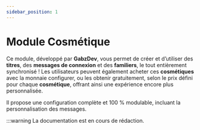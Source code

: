 ```yaml
---
sidebar_position: 1
---
```


# Module Cosmétique

Ce module, développé par **GabzDev**, vous permet de créer et d’utiliser des **titres**, des **messages de connexion** et des **familiers**, le tout entièrement synchronisé !
Les utilisateurs peuvent également acheter ces **cosmétiques** avec la monnaie configurer, ou les obtenir gratuitement, selon le prix défini pour chaque **cosmétique**, offrant ainsi une expérience encore plus personnalisée.

Il propose une configuration complète et 100 % modulable, incluant la personnalisation des messages.

:::warning
La documentation est en cours de rédaction.